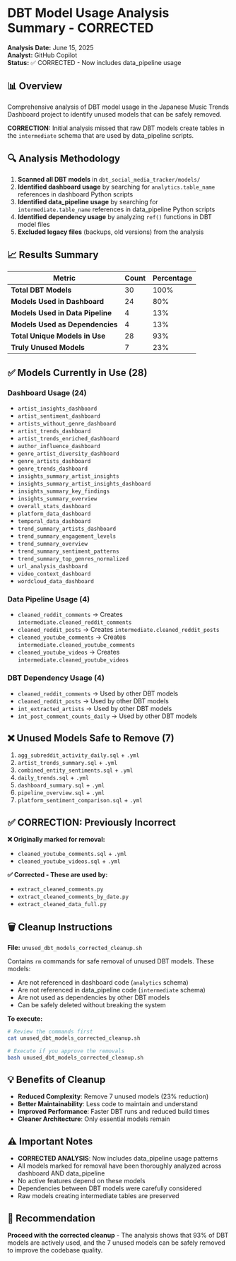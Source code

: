 # DBT Model Usage Analysis Summary - CORRECTED

**Analysis Date:** June 15, 2025  
**Analyst:** GitHub Copilot  
**Status:** ✅ CORRECTED - Now includes data_pipeline usage

## 📊 Overview

Comprehensive analysis of DBT model usage in the Japanese Music Trends Dashboard project to identify unused models that can be safely removed.

**CORRECTION:** Initial analysis missed that raw DBT models create tables in the `intermediate` schema that are used by data_pipeline scripts.

## 🔍 Analysis Methodology

1. **Scanned all DBT models** in `dbt_social_media_tracker/models/`
2. **Identified dashboard usage** by searching for `analytics.table_name` references in dashboard Python scripts
3. **Identified data_pipeline usage** by searching for `intermediate.table_name` references in data_pipeline Python scripts
4. **Identified dependency usage** by analyzing `ref()` functions in DBT model files
5. **Excluded legacy files** (backups, old versions) from the analysis

## 📈 Results Summary

| Metric | Count | Percentage |
|--------|-------|------------|
| **Total DBT Models** | 30 | 100% |
| **Models Used in Dashboard** | 24 | 80% |
| **Models Used in Data Pipeline** | 4 | 13% |
| **Models Used as Dependencies** | 4 | 13% |
| **Total Unique Models in Use** | 28 | 93% |
| **Truly Unused Models** | 7 | 23% |

## ✅ Models Currently in Use (28)

### Dashboard Usage (24)
- `artist_insights_dashboard`
- `artist_sentiment_dashboard`
- `artists_without_genre_dashboard`
- `artist_trends_dashboard`
- `artist_trends_enriched_dashboard`
- `author_influence_dashboard`
- `genre_artist_diversity_dashboard`
- `genre_artists_dashboard`
- `genre_trends_dashboard`
- `insights_summary_artist_insights`
- `insights_summary_artist_insights_dashboard`
- `insights_summary_key_findings`
- `insights_summary_overview`
- `overall_stats_dashboard`
- `platform_data_dashboard`
- `temporal_data_dashboard`
- `trend_summary_artists_dashboard`
- `trend_summary_engagement_levels`
- `trend_summary_overview`
- `trend_summary_sentiment_patterns`
- `trend_summary_top_genres_normalized`
- `url_analysis_dashboard`
- `video_context_dashboard`
- `wordcloud_data_dashboard`

### Data Pipeline Usage (4)
- `cleaned_reddit_comments` → Creates `intermediate.cleaned_reddit_comments`
- `cleaned_reddit_posts` → Creates `intermediate.cleaned_reddit_posts`
- `cleaned_youtube_comments` → Creates `intermediate.cleaned_youtube_comments`
- `cleaned_youtube_videos` → Creates `intermediate.cleaned_youtube_videos`

### DBT Dependency Usage (4)
- `cleaned_reddit_comments` → Used by other DBT models
- `cleaned_reddit_posts` → Used by other DBT models  
- `int_extracted_artists` → Used by other DBT models
- `int_post_comment_counts_daily` → Used by other DBT models

## ❌ Unused Models Safe to Remove (7)

1. `agg_subreddit_activity_daily.sql` + `.yml`
2. `artist_trends_summary.sql` + `.yml`
3. `combined_entity_sentiments.sql` + `.yml`
4. `daily_trends.sql` + `.yml`
5. `dashboard_summary.sql` + `.yml`
6. `pipeline_overview.sql` + `.yml`
7. `platform_sentiment_comparison.sql` + `.yml`

## ✅ CORRECTION: Previously Incorrect

**❌ Originally marked for removal:**
- `cleaned_youtube_comments.sql` + `.yml`
- `cleaned_youtube_videos.sql` + `.yml`

**✅ Corrected - These are used by:**
- `extract_cleaned_comments.py`
- `extract_cleaned_comments_by_date.py`
- `extract_cleaned_data_full.py`

## 🗑️ Cleanup Instructions

**File:** `unused_dbt_models_corrected_cleanup.sh`

Contains `rm` commands for safe removal of unused DBT models. These models:
- Are not referenced in dashboard code (`analytics` schema)
- Are not referenced in data_pipeline code (`intermediate` schema)
- Are not used as dependencies by other DBT models
- Can be safely deleted without breaking the system

**To execute:**
```bash
# Review the commands first
cat unused_dbt_models_corrected_cleanup.sh

# Execute if you approve the removals
bash unused_dbt_models_corrected_cleanup.sh
```

## 💡 Benefits of Cleanup

- **Reduced Complexity**: Remove 7 unused models (23% reduction)
- **Better Maintainability**: Less code to maintain and understand
- **Improved Performance**: Faster DBT runs and reduced build times
- **Cleaner Architecture**: Only essential models remain

## ⚠️ Important Notes

- **CORRECTED ANALYSIS**: Now includes data_pipeline usage patterns
- All models marked for removal have been thoroughly analyzed across dashboard AND data_pipeline
- No active features depend on these models
- Dependencies between DBT models were carefully considered
- Raw models creating intermediate tables are preserved

## 🚀 Recommendation

**Proceed with the corrected cleanup** - The analysis shows that 93% of DBT models are actively used, and the 7 unused models can be safely removed to improve the codebase quality.
